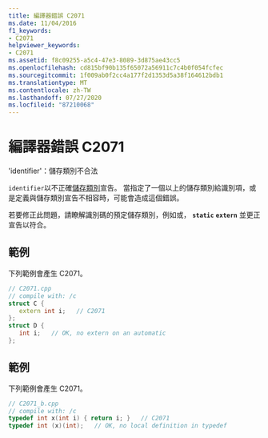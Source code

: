 ```yaml
---
title: 編譯器錯誤 C2071
ms.date: 11/04/2016
f1_keywords:
- C2071
helpviewer_keywords:
- C2071
ms.assetid: f8c09255-a5c4-47e3-8089-3d875ae43cc5
ms.openlocfilehash: cd815bf90b135f65072a56911c7c4b0f054fcfec
ms.sourcegitcommit: 1f009ab0f2cc4a177f2d1353d5a38f164612bdb1
ms.translationtype: MT
ms.contentlocale: zh-TW
ms.lasthandoff: 07/27/2020
ms.locfileid: "87210068"
---
```

# <a name="compiler-error-c2071"></a>編譯器錯誤 C2071

'identifier'：儲存類別不合法

`identifier`以不正確[儲存類別](../../c-language/c-storage-classes.md)宣告。 當指定了一個以上的儲存類別給識別項，或是定義與儲存類別宣告不相容時，可能會造成這個錯誤。

若要修正此問題，請瞭解識別碼的預定儲存類別，例如或， **`static`** **`extern`** 並更正宣告以符合。

## <a name="example"></a>範例

下列範例會產生 C2071。

```cpp
// C2071.cpp
// compile with: /c
struct C {
   extern int i;   // C2071
};
struct D {
   int i;   // OK, no extern on an automatic
};
```

## <a name="example"></a>範例

下列範例會產生 C2071。

```cpp
// C2071_b.cpp
// compile with: /c
typedef int x(int i) { return i; }   // C2071
typedef int (x)(int);   // OK, no local definition in typedef
```
